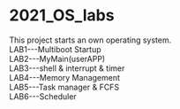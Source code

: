 # 2021_OS_labs  
This project starts an own operating system.  
LAB1---Multiboot Startup  
LAB2---MyMain(userAPP)  
LAB3---shell & interrupt & timer  
LAB4---Memory Management  
LAB5---Task manager & FCFS  
LAB6---Scheduler  
